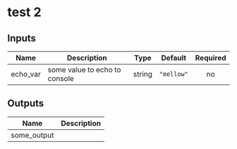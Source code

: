 # test 2

## Inputs

| Name | Description | Type | Default | Required |
|------|-------------|:----:|:-----:|:-----:|
| echo\_var | some value to echo to console | string | `"mellow"` | no |

## Outputs

| Name | Description |
|------|-------------|
| some\_output |  |

